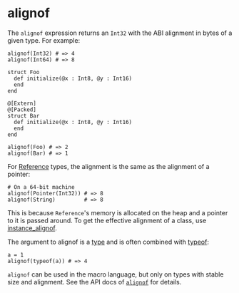 # alignof

The `alignof` expression returns an `Int32` with the ABI alignment in bytes of a given type. For example:

```crystal
alignof(Int32) # => 4
alignof(Int64) # => 8

struct Foo
  def initialize(@x : Int8, @y : Int16)
  end
end

@[Extern]
@[Packed]
struct Bar
  def initialize(@x : Int8, @y : Int16)
  end
end

alignof(Foo) # => 2
alignof(Bar) # => 1
```

For [Reference](https://crystal-lang.org/api/Reference.html) types, the alignment is the same as the alignment of a pointer:

```crystal
# On a 64-bit machine
alignof(Pointer(Int32)) # => 8
alignof(String)         # => 8
```

This is because `Reference`'s memory is allocated on the heap and a pointer to it is passed around. To get the effective alignment of a class, use [instance_alignof](instance_alignof.md).

The argument to alignof is a [type](type_grammar.md) and is often combined with [typeof](typeof.md):

```crystal
a = 1
alignof(typeof(a)) # => 4
```

`alignof` can be used in the macro language, but only on types with stable size and alignment. See the API docs of [`alignof`](https://crystal-lang.org/api/Crystal/Macros.html#alignof(type):NumberLiteral-instance-method) for details.
